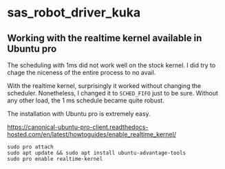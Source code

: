 # sas_robot_driver_kuka

## Working with the realtime kernel available in Ubuntu pro

The scheduling with 1ms did not work well on the stock kernel. I did try to chage the niceness of the entire process to no avail.

With the realtime kernel, surprisingly it worked without changing the scheduler. Nonetheless, I changed it to `SCHED_FIFO` just to be sure. Without any other load, the 1 ms schedule became quite robust. 

The installation with Ubuntu pro is extremely easy.

https://canonical-ubuntu-pro-client.readthedocs-hosted.com/en/latest/howtoguides/enable_realtime_kernel/

```console
sudo pro attach
sudo apt update && sudo apt install ubuntu-advantage-tools
sudo pro enable realtime-kernel
```

